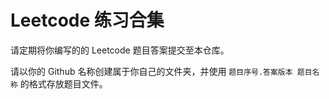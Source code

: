 # Leetcode 练习合集

请定期将你编写的的 Leetcode 题目答案提交至本仓库。

请以你的 Github 名称创建属于你自己的文件夹，并使用 `题目序号.答案版本 题目名称` 的格式存放题目文件。
